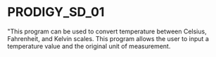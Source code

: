 # PRODIGY_SD_01
"This program can be used to convert temperature between Celsius, Fahrenheit, and Kelvin scales. This program allows the user to input a temperature value and the original unit of measurement.  
